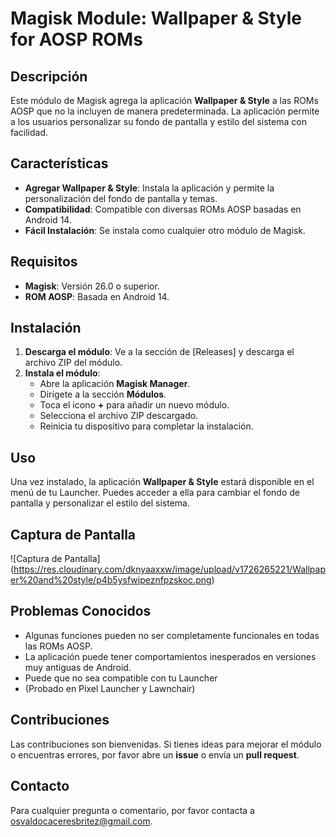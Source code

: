 # Magisk Module: Wallpaper & Style for AOSP ROMs

## Descripción

Este módulo de Magisk agrega la aplicación **Wallpaper & Style** a las ROMs AOSP que no la incluyen de manera predeterminada. La aplicación permite a los usuarios personalizar su fondo de pantalla y estilo del sistema con facilidad.

## Características

- **Agregar Wallpaper & Style**: Instala la aplicación y permite la personalización del fondo de pantalla y temas.
- **Compatibilidad**: Compatible con diversas ROMs AOSP basadas en Android 14.
- **Fácil Instalación**: Se instala como cualquier otro módulo de Magisk.

## Requisitos

- **Magisk**: Versión 26.0 o superior.
- **ROM AOSP**: Basada en Android 14.

## Instalación

1. **Descarga el módulo**: Ve a la sección de [Releases] y descarga el archivo ZIP del módulo.
2. **Instala el módulo**:
   - Abre la aplicación **Magisk Manager**.
   - Dirígete a la sección **Módulos**.
   - Toca el icono **+** para añadir un nuevo módulo.
   - Selecciona el archivo ZIP descargado.
   - Reinicia tu dispositivo para completar la instalación.

## Uso

Una vez instalado, la aplicación **Wallpaper & Style** estará disponible en el menú de tu Launcher. Puedes acceder a ella para cambiar el fondo de pantalla y personalizar el estilo del sistema.

## Captura de Pantalla

![Captura de Pantalla]
(https://res.cloudinary.com/dknyaaxxw/image/upload/v1726265221/Wallpaper%20and%20style/p4b5ysfwipeznfpzskoc.png)
  
## Problemas Conocidos

- Algunas funciones pueden no ser completamente funcionales en todas las ROMs AOSP.
- La aplicación puede tener comportamientos inesperados en versiones muy antiguas de Android.
- Puede que no sea compatible con tu Launcher
-    (Probado en Pixel Launcher y Lawnchair)

## Contribuciones

Las contribuciones son bienvenidas. Si tienes ideas para mejorar el módulo o encuentras errores, por favor abre un **issue** o envía un **pull request**.

##  Contacto

Para cualquier pregunta o comentario, por favor contacta a osvaldocaceresbritez@gmail.com.

